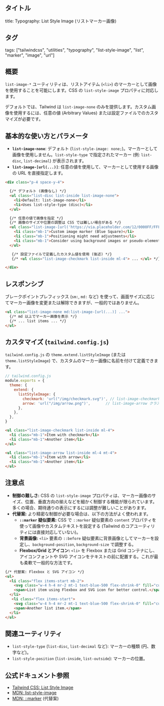 ## タイトル
title: Typography: List Style Image (リストマーカー画像)

## タグ
tags: ["tailwindcss", "utilities", "typography", "list-style-image", "list", "marker", "image", "url"]

## 概要
`list-image-*` ユーティリティは、リストアイテム (`<li>`) のマーカーとして画像を使用することを可能にします。CSS の `list-style-image` プロパティに対応します。

デフォルトでは、Tailwind は `list-image-none` のみを提供します。カスタム画像を使用するには、任意の値 (Arbitrary Values) または設定ファイルでのカスタマイズが必要です。

## 基本的な使い方とパラメータ

*   **`list-image-none`**: デフォルト (`list-style-image: none;`)。マーカーとして画像を使用しません。`list-style-type` で指定されたマーカー (例: `list-disc`, `list-decimal`) が表示されます。
*   **`list-image-[url(...)]`**: 任意の値を使用して、マーカーとして使用する画像の URL を直接指定します。

```html
<div class="p-4 space-y-4">

  {/* デフォルト (画像なし) */}
  <ul class="list-disc list-inside list-image-none">
    <li>Default: list-image-none</li>
    <li>Uses list-style-type (disc)</li>
  </ul>

  {/* 任意の値で画像を指定 */}
  {/* 画像のサイズや位置の調整は CSS では難しい場合がある */}
  <ul class="list-image-[url('https://via.placeholder.com/12/0000FF/FFFFFF?text=')] list-inside ml-4">
    <li class="mb-1">Custom image marker (Blue Square)</li>
    <li class="mb-1">Positioning might need adjustments</li>
    <li class="mb-1">Consider using background images or pseudo-elements for better control</li>
  </ul>

   {/* 設定ファイルで定義したカスタム値を使用 (後述) */}
   {/* <ul class="list-image-checkmark list-inside ml-4"> ... </ul> */}

</div>
```

## レスポンシブ

ブレークポイントプレフィックス (`sm:`, `md:` など) を使って、画面サイズに応じてマーカー画像を変更または解除できますが、一般的ではありません。

```html
<ul class="list-image-none md:list-image-[url(...)] ...">
  {/* md 以上でマーカー画像を表示 */}
  {/* ... list items ... */}
</ul>
```

## カスタマイズ (`tailwind.config.js`)

`tailwind.config.js` の `theme.extend.listStyleImage` (または `theme.listStyleImage`) で、カスタムのマーカー画像に名前を付けて定義できます。

```javascript
// tailwind.config.js
module.exports = {
  theme: {
    extend: {
      listStyleImage: {
        checkmark: 'url("/img/checkmark.svg")', // list-image-checkmark クラスを追加
        arrow: 'url("/img/arrow.png")',       // list-image-arrow クラスを追加
      },
    },
  },
}
```

```html
<ul class="list-image-checkmark list-inside ml-4">
  <li class="mb-1">Item with checkmark</li>
  <li class="mb-1">Another item</li>
</ul>

<ul class="list-image-arrow list-inside ml-4 mt-4">
  <li class="mb-1">Item with arrow</li>
  <li class="mb-1">Another item</li>
</ul>
```

## 注意点

*   **制御の難しさ:** CSS の `list-style-image` プロパティは、マーカー画像のサイズ、位置、垂直方向の揃えなどを細かく制御する機能が限られています。多くの場合、期待通りの表示にするには調整が難しいことがあります。
*   **代替案:** より精密な制御が必要な場合は、以下の方法がよく使われます。
    *   **`::marker` 疑似要素:** CSS で `::marker` 疑似要素の `content` プロパティを使って画像やカスタムテキストを設定する (Tailwind のコアユーティリティには直接対応していない)。
    *   **背景画像:** `<li>` 要素の `::before` 疑似要素に背景画像としてマーカーを設定し、`background-position`, `background-size` で調整する。
    *   **Flexbox/Grid とアイコン:** `<li>` を Flexbox または Grid コンテナにし、アイコンフォントや SVG アイコンをテキストの前に配置する。これが最も柔軟で一般的な方法です。

```html
{/* 代替案: Flexbox と SVG アイコン */}
<ul>
  <li class="flex items-start mb-2">
    <svg class="w-4 h-4 mr-2 mt-1 text-blue-500 flex-shrink-0" fill="currentColor" viewBox="0 0 20 20">{/* check icon path */}</svg>
    <span>List item using Flexbox and SVG icon for better control.</span>
  </li>
   <li class="flex items-start">
    <svg class="w-4 h-4 mr-2 mt-1 text-blue-500 flex-shrink-0" fill="currentColor" viewBox="0 0 20 20">{/* check icon path */}</svg>
    <span>Another list item.</span>
  </li>
</ul>
```

## 関連ユーティリティ

*   `list-style-type` (`list-disc`, `list-decimal` など): マーカーの種類 (円、数字など)。
*   `list-style-position` (`list-inside`, `list-outside`): マーカーの位置。

## 公式ドキュメント参照
*   [Tailwind CSS: List Style Image](https://tailwindcss.com/docs/list-style-image)
*   [MDN: list-style-image](https://developer.mozilla.org/en-US/docs/Web/CSS/list-style-image)
*   [MDN: ::marker](https://developer.mozilla.org/en-US/docs/Web/CSS/::marker) (代替案)